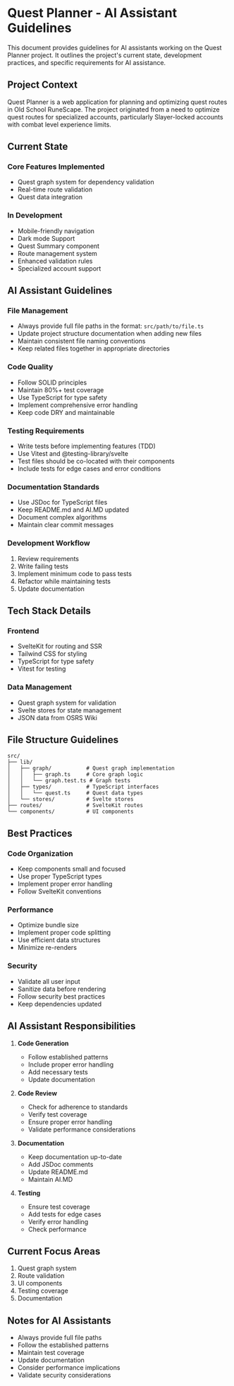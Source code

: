 # Quest Planner - AI Assistant Guidelines

This document provides guidelines for AI assistants working on the Quest Planner project. It outlines the project's current state, development practices, and specific requirements for AI assistance.

## Project Context

Quest Planner is a web application for planning and optimizing quest routes in Old School RuneScape. The project originated from a need to optimize quest routes for specialized accounts, particularly Slayer-locked accounts with combat level experience limits.

## Current State

### Core Features Implemented
- Quest graph system for dependency validation
- Real-time route validation
- Quest data integration

### In Development
- Mobile-friendly navigation
- Dark mode Support
- Quest Summary component
- Route management system
- Enhanced validation rules
- Specialized account support

## AI Assistant Guidelines

### File Management
- Always provide full file paths in the format: `src/path/to/file.ts`
- Update project structure documentation when adding new files
- Maintain consistent file naming conventions
- Keep related files together in appropriate directories

### Code Quality
- Follow SOLID principles
- Maintain 80%+ test coverage
- Use TypeScript for type safety
- Implement comprehensive error handling
- Keep code DRY and maintainable

### Testing Requirements
- Write tests before implementing features (TDD)
- Use Vitest and @testing-library/svelte
- Test files should be co-located with their components
- Include tests for edge cases and error conditions

### Documentation Standards
- Use JSDoc for TypeScript files
- Keep README.md and AI.MD updated
- Document complex algorithms
- Maintain clear commit messages

### Development Workflow
1. Review requirements
2. Write failing tests
3. Implement minimum code to pass tests
4. Refactor while maintaining tests
5. Update documentation

## Tech Stack Details

### Frontend
- SvelteKit for routing and SSR
- Tailwind CSS for styling
- TypeScript for type safety
- Vitest for testing

### Data Management
- Quest graph system for validation
- Svelte stores for state management
- JSON data from OSRS Wiki

## File Structure Guidelines

```
src/
├── lib/
│   ├── graph/           # Quest graph implementation
│   │   ├── graph.ts     # Core graph logic
│   │   └── graph.test.ts # Graph tests
│   ├── types/           # TypeScript interfaces
│   │   └── quest.ts     # Quest data types
│   └── stores/          # Svelte stores
├── routes/              # SvelteKit routes
└── components/          # UI components
```

## Best Practices

### Code Organization
- Keep components small and focused
- Use proper TypeScript types
- Implement proper error handling
- Follow SvelteKit conventions

### Performance
- Optimize bundle size
- Implement proper code splitting
- Use efficient data structures
- Minimize re-renders

### Security
- Validate all user input
- Sanitize data before rendering
- Follow security best practices
- Keep dependencies updated

## AI Assistant Responsibilities

1. **Code Generation**
   - Follow established patterns
   - Include proper error handling
   - Add necessary tests
   - Update documentation

2. **Code Review**
   - Check for adherence to standards
   - Verify test coverage
   - Ensure proper error handling
   - Validate performance considerations

3. **Documentation**
   - Keep documentation up-to-date
   - Add JSDoc comments
   - Update README.md
   - Maintain AI.MD

4. **Testing**
   - Ensure test coverage
   - Add tests for edge cases
   - Verify error handling
   - Check performance

## Current Focus Areas

1. Quest graph system
2. Route validation
3. UI components
4. Testing coverage
5. Documentation

## Notes for AI Assistants

- Always provide full file paths
- Follow the established patterns
- Maintain test coverage
- Update documentation
- Consider performance implications
- Validate security considerations 